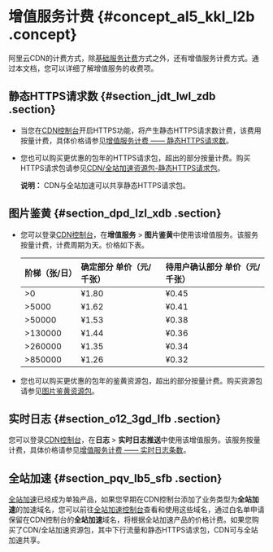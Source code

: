 # 增值服务计费 {#concept_al5_kkl_l2b .concept}

阿里云CDN的计费方式，除[基础服务计费](cn.zh-CN/产品定价/计费方式/基础服务计费.md#)方式之外，还有增值服务计费方式。通过本文档，您可以详细了解增值服务的收费项。

## 静态HTTPS请求数 {#section_jdt_lwl_zdb .section}

-   当您在[CDN控制台](https://cdn.console.aliyun.com)开启HTTPS功能，将产生静态HTTPS请求数计费，该费用按量计费，具体价格请参见[增值服务计费 —— 静态HTTPS请求数](https://www.aliyun.com/price/product?spm=a2c4g.11186623.2.10.1b444ee22Dxy8y#/cdn/detail)。
-   您也可以购买更优惠的包年的HTTPS请求包，超出的部分按量计费。购买HTTPS请求包请参见[CDN/全站加速资源包-静态HTTPS请求包](https://common-buy.aliyun.com/?commodityCode=dcdnpaybag&request=%7B%22dcdntype%22:%22dcdnhttps%22,%22cdn_https%22:%2210000000%22,%22pack%22:%22FPT_dcdnpaybag_deadlineAcc_1541151058%22,%22ord_time%22:%221:Year%22%7D)。

    **说明：** CDN与全站加速可以共享静态HTTPS请求包。


## 图片鉴黄 {#section_dpd_lzl_xdb .section}

-   您可以登录[CDN控制台](https://cdn.console.aliyun.com)，在**增值服务** \> **图片鉴黄**中使用该增值服务。该服务按量计费，计费周期为天。价格如下表。

    |阶梯（张/日）|确定部分 单价（元/千张）|待用户确认部分 单价（元/千张）|
    |:------|:------------|:---------------|
    |\>0|¥1.80|¥0.45|
    |\>5000|¥1.62|¥0.41|
    |\>50000|¥1.53|¥0.38|
    |\>130000|¥1.44|¥0.36|
    |\>260000|¥1.35|¥0.34|
    |\>850000|¥1.26|¥0.32|

-   您也可以购买更优惠的包年的鉴黄资源包，超出的部分按量计费。购买资源包请参见[图片鉴黄资源包](https://common-buy.aliyun.com/?spm=5176.8050869.0.0.5e1f70b57l1NtU&commodityCode=cdnpornbag#/buy)。

## 实时日志 {#section_o12_3gd_lfb .section}

您可以登录[CDN控制台](https://cdn.console.aliyun.com)，在**日志** \> **实时日志推送**中使用该增值服务。该服务按量计费，具体价格请参见[增值服务计费 —— 实时日志条数](https://www.aliyun.com/price/product?spm=a2c4g.11186623.2.10.1b444ee22Dxy8y#/cdn/detail)。

## 全站加速 {#section_pqv_lb5_sfb .section}

[全站加速](../../../../cn.zh-CN/产品简介/什么是全站加速.md#)已经成为单独产品，如果您早期在CDN控制台添加了业务类型为**全站加速**的加速域名，您可以前往[全站加速控制台](https://dcdn.console.aliyun.com/?spm=5176.11785003.aliyun_sidebar.aliyun_sidebar_dcdn.2921142fPeink5#/overview)查看和使用这些域名，通过白名单申请保留在CDN控制台的**全站加速**域名，将根据全站加速产品的价格计费。如果您购买了CDN/全站加速资源包，其中下行流量和静态HTTPS请求包，CDN可与全站加速共享。

